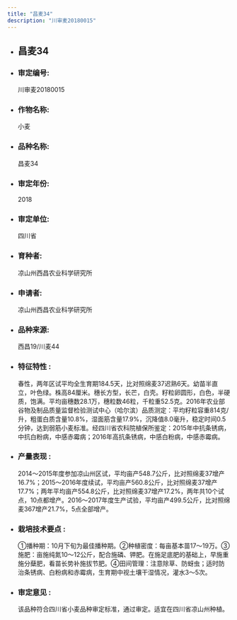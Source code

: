 ```yaml
---
title: "昌麦34"
description: "川审麦20180015"
---
```

* ## 昌麦34
* ###  审定编号:  
   川审麦20180015

*  ### 作物名称:  
   小麦

*   ###  品种名称: 
    昌麦34

*   ### 审定年份: 
    2018

*   ### 审定单位:  
    四川省

*   ### 育种者:  
    凉山州西昌农业科学研究所

*   ### 申请者:  
    凉山州西昌农业科学研究所

*   ### 品种来源:  
    西昌19/川麦44

*   ### 特征特性 : 
    春性，两年区试平均全生育期184.5天，比对照绵麦37迟熟6天。幼苗半直立，叶色绿。株高84厘米。穗长方型，长芒，白壳。籽粒卵圆形，白色，半硬质，饱满。平均亩穗数28.1万，穗粒数46粒，千粒重52.5克。2016年农业部谷物及制品质量监督检验测试中心（哈尔滨）品质测定：平均籽粒容重814克/升，粗蛋白质含量10.8%，湿面筋含量17.9%，沉降值8.0毫升，稳定时间0.5分钟，达到弱筋小麦标准。经四川省农科院植保所鉴定：2015年中抗条锈病，中抗白粉病，中感赤霉病；2016年高抗条锈病，中感白粉病，中感赤霉病。

*   ### 产量表现 : 
    2014～2015年度参加凉山州区试，平均亩产548.7公斤，比对照绵麦37增产16.7%；2015～2016年度续试，平均亩产560.8公斤，比对照绵麦37增产17.7%；两年平均亩产554.8公斤，比对照绵麦37增产17.2%，两年共10个试点，10点都增产。2016～2017年度生产试验，平均亩产499.5公斤，比对照绵麦367增产21.7%，5点全部增产。

*   ### 栽培技术要点 : 
    ①播种期：10月下旬为最佳播种期。②种植密度：每亩基本苗17～19万。③施肥：亩施纯氮10～12公斤，配合施磷、钾肥。在施足底肥的基础上，早施重施分蘖肥，看苗长势补施拔节肥。④田间管理：注意除草、防蚜虫；适时防治条锈病、白粉病和赤霉病，生育期中视土壤干湿情况，灌水3～5次。

*   ### 审定意见 : 
    该品种符合四川省小麦品种审定标准，通过审定。适宜在四川省凉山州种植。
